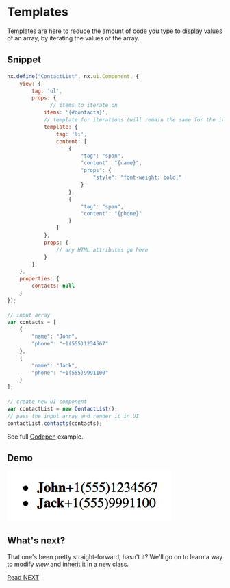 # Templates

Templates are here to reduce the amount of code you type to display values of an array, by iterating the values of the array.

## Snippet
```JavaScript
nx.define("ContactList", nx.ui.Component, {
    view: {
        tag: 'ul',
        props: {
        	  // items to iterate on
            items: '{#contacts}',
            // template for iterations (will remain the same for the items)
            template: {
                tag: 'li',
                content: [
                    {
                    	"tag": "span",
                        "content": "{name}",
                        "props": {
                        	"style": "font-weight: bold;"
                        }
                    },
                    {
                    	"tag": "span",
                    	"content": "{phone}"
                    }
                ]
            },
            props: {
                // any HTML attributes go here
            }
        }
    },
    properties: {
        contacts: null
    }
});

// input array
var contacts = [
	{
		"name": "John",
		"phone": "+1(555)1234567"
	},
	{
		"name": "Jack",
		"phone": "+1(555)9991100"
	}
];

// create new UI component
var contactList = new ContactList();
// pass the input array and render it in UI
contactList.contacts(contacts);
```

See full [Codepen](http://codepen.io/NEXTSUPPORT/pen/qabQqB) example.

## Demo
![](../images/tutorial-006-03/contacts.png)

## What's next?
That one's been pretty straight-forward, hasn't it? We'll go on to learn a way to modify *view* and inherit it in a new class.

[Read NEXT](./tutorial-006-04.md)